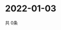# 2022-01-03
  共 0条

  <!-- BEGIN -->
  <!-- 最后更新时间Mon Jan 03 2022 05:07:04 GMT+0000 (Coordinated Universal Time) -->
  
  <!-- END -->
  
  
